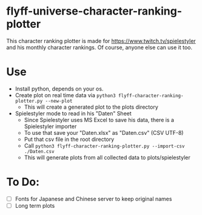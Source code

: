 # flyff-universe-character-ranking-plotter

This character ranking plotter is made for https://www.twitch.tv/spielestyler and his monthly character rankings.
Of course, anyone else can use it too.

# Use
- Install python, depends on your os.
- Create plot on real time data via ```python3 flyff-character-ranking-plotter.py --new-plot```
    - This will create a generated plot to the plots directory
- Spielestyler mode to read in his "Daten" Sheet
    - Since Spielestyler uses MS Excel to save his data, there is a Spielestyler importer
    - To use that save your "Daten.xlsx" as "Daten.csv" (CSV UTF-8)
    - Put that csv file in the root directory
    - Call ```python3 flyff-character-ranking-plotter.py --import-csv ./Daten.csv```
    - This will generate plots from all collected data to plots/spielestyler

# To Do:
- [ ] Fonts for Japanese and Chinese server to keep original names
- [ ] Long term plots